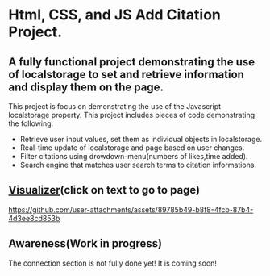 # Html, CSS, and JS Add Citation Project.

## A fully functional project demonstrating the use of localstorage to set and retrieve information and display them on the page.

This project is focus on demonstrating the use of the Javascript localstorage property. This project includes pieces of code demonstrating the following:

- Retrieve user input values, set them as individual objects in localstorage.
- Real-time update of localstorage and page based on user changes.
- Filter citations using drowdown-menu(numbers of likes,time added).
- Search engine that matches user search terms to citation informations.

## [Visualizer](https://kevinyameogo.github.io/CitationLoad/)(click on text to go to page)

https://github.com/user-attachments/assets/89785b49-b8f8-4fcb-87b4-4d3ee8cd853b

## Awareness(Work in progress)

The connection section is not fully done yet! It is coming soon!
